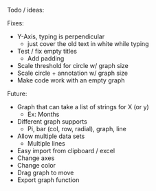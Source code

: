 Todo / ideas:

Fixes:
- Y-Axis, typing is perpendicular
    - just cover the old text in white while typing
- Test / fix empty titles
    - Add padding
- Scale threshold for circle w/ graph size
- Scale circle + annotation w/ graph size
- Make code work with an empty graph


Future:
* Graph that can take a list of strings for X (or y)
    - Ex: Months
* Different graph supports
    - Pi, bar (col, row, radial), graph, line
* Allow multiple data sets
    - Multiple lines
* Easy import from clipboard / excel
* Change axes
* Change color
* Drag graph to move
* Export graph function
